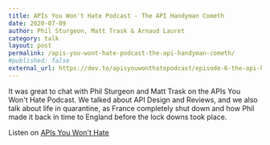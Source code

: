 ```yaml
---
title: APIs You Won't Hate Podcast - The API Handyman Cometh 
date: 2020-07-09
author: Phil Sturgeon, Matt Trask & Arnaud Lauret
category: talk
layout: post
permalink: /apis-you-wont-hate-podcast-the-api-handyman-cometh/
#published: false
external_url: https://dev.to/apisyouwonthatepodcast/episode-6-the-api-handyman-cometh
---
```


It was great to chat with Phil Sturgeon and Matt Trask on the APIs You Won't Hate Podcast. We talked about API Design and Reviews, and we also talk about life in quarantine, as France completely shut down and how Phil made it back in time to England before the lock downs took place.
<!--more-->
Listen on [APIs You Won't Hate]({{page.external_url}})